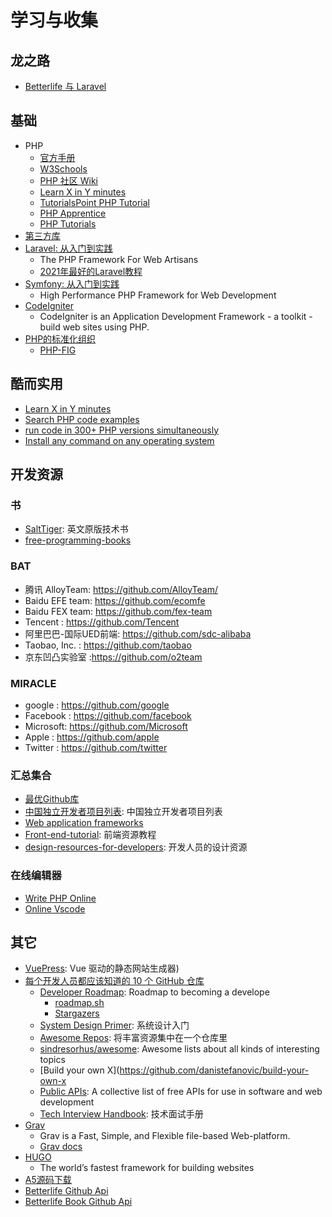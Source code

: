 # 学习与收集

## 龙之路

  - [Betterlife 与 Laravel](BLB.md)

## 基础

  - PHP
    - [官方手册](https://www.php.net/)
    - [W3Schools](https://www.w3schools.com/php/)
    - [PHP 社区 Wiki](https://learnku.com/php/wikis)
    - [Learn X in Y minutes](https://learnxinyminutes.com/docs/php/)
    - [TutorialsPoint PHP Tutorial](https://www.tutorialspoint.com/php/index.htm)
    - [PHP Apprentice](https://phpapprentice.com/)
    - [PHP Tutorials](https://www.geeksforgeeks.org/php-tutorials/)
  - [第三方库](APP.md)
  - [Laravel: 从入门到实践](Laravel.md) 
    - The PHP Framework For Web Artisans
    - [2021年最好的Laravel教程](Laravel2021.md)
  - [Symfony: 从入门到实践](SYMFONY.md)
    - High Performance PHP Framework for Web Development 
  - [CodeIgniter](https://codeigniter.com/user_guide/)
    - CodeIgniter is an Application Development Framework - a toolkit - build web sites using PHP.
  - [PHP的标准化组织](https://www.php-fig.org)
    - [PHP-FIG](https://github.com/php-fig/fig-standards)

## 酷而实用

  - [Learn X in Y minutes](https://learnxinyminutes.com/docs/php/)
  - [Search PHP code examples](https://hotexamples.com/)
  - [run code in 300+ PHP versions simultaneously](https://3v4l.org/)
  - [Install any command on any operating system](https://command-not-found.com/)

## 开发资源

### 书
  
  * [SaltTiger](https://salttiger.com/): 英文原版技术书
  * [free-programming-books](https://ebookfoundation.github.io/free-programming-books/books/free-programming-books-zh.html)

### BAT

  * 腾讯 AlloyTeam: https://github.com/AlloyTeam/
  * Baidu EFE team: https://github.com/ecomfe
  * Baidu FEX team: https://github.com/fex-team
  * Tencent       : https://github.com/Tencent
  * 阿里巴巴-国际UED前端: https://github.com/sdc-alibaba
  * Taobao, Inc. : https://github.com/taobao
  * 京东凹凸实验室 :https://github.com/o2team

### MIRACLE

  * google   : https://github.com/google
  * Facebook : https://github.com/facebook
  * Microsoft: https://github.com/Microsoft
  * Apple    : https://github.com/apple
  * Twitter  : https://github.com/twitter

### 汇总集合

  * [最优Github库](https://github.com/search?o=desc&q=stars%3A%3E100000&s=stars&type=Repositories)
  * [中国独立开发者项目列表](https://github.com/1c7/chinese-independent-developer): 中国独立开发者项目列表
  * [Web application frameworks](https://github.com/showcases/web-application-frameworks)
  * [Front-end-tutorial](https://github.com/nicejade/Front-end-tutorial): 前端资源教程
  * [design-resources-for-developers](https://github.com/bradtraversy/design-resources-for-developers): 开发人员的设计资源

### 在线编辑器

  * [Write PHP Online](https://www.writephponline.com/)
  * [Online Vscode](https://github.dev/skygreen2001/betterlife)

## 其它
  - [VuePress](https://vuepress.vuejs.org/zh/): Vue 驱动的静态网站生成器)
  - [每个开发人员都应该知道的 10 个 GitHub 仓库](https://segmentfault.com/a/1190000040055173code)
    - [Developer Roadmap](https://github.com/kamranahmedse/developer-roadmap): Roadmap to becoming a develope
      - [roadmap.sh](https://roadmap.sh/)
      - [Stargazers](https://github.com/kamranahmedse/developer-roadmap/stargazers)
    - [System Design Primer](https://github.com/donnemartin/system-design-primer): 系统设计入门
    - [Awesome Repos](https://github.com/pawelborkar/awesome-repos): 将丰富资源集中在一个仓库里
    - [sindresorhus/awesome](https://github.com/sindresorhus/awesome): Awesome lists about all kinds of interesting topics
    - [Build your own X](https://github.com/danistefanovic/build-your-own-x
    - [Public APIs](https://github.com/public-apis/public-apis): A collective list of free APIs for use in software and web development
    - [Tech Interview Handbook](https://github.com/yangshun/tech-interview-handbook): 技术面试手册
  - [Grav](https://getgrav.org/) 
    - Grav is a Fast, Simple, and Flexible file-based Web-platform.
    - [Grav docs](https://learn.getgrav.org/)
  - [HUGO](https://gohugo.io/)
    - The world’s fastest framework for building websites
  - [A5源码下载](https://www.a5xiazai.com/)
  - [Betterlife Github Api](https://api.github.com/repos/skygreen2001/betterlife/commits?per_page=10&sha=master)
  - [Betterlife Book Github Api](https://api.github.com/repos/skygreen2001/betterlife.book/commits?per_page=10&sha=master)